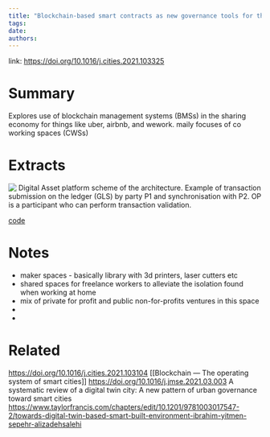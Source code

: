 ```yaml
---
title: "Blockchain-based smart contracts as new governance tools for the sharing economy"
tags: 
date:
authors:
---
```


link: https://doi.org/10.1016/j.cities.2021.103325

# Summary
Explores use of blockchain management systems (BMSs) in the sharing economy for things like uber, airbnb, and wework. maily focuses of co working spaces (CWSs)

# Extracts
![ Digital Asset platform scheme of the architecture. Example of transaction submission on the ledger (GLS) by party P1 and synchronisation with P2. OP is a participant who can perform transaction validation.](https://i.imgur.com/Mw3X9BO.png)

[code](https://bitbucket.org/sixbit26/bms_cws/src/master/)

# Notes
- maker spaces - basically library with 3d printers, laser cutters etc
- shared spaces for freelance workers to alleviate the isolation found when working at home
- mix of private for profit and public non-for-profits ventures in this space
- 
- 

# Related
https://doi.org/10.1016/j.cities.2021.103104 [[Blockchain — The operating system of smart cities]]
https://doi.org/10.1016/j.jmse.2021.03.003 A systematic review of a digital twin city: A new pattern of urban governance toward smart cities
https://www.taylorfrancis.com/chapters/edit/10.1201/9781003017547-2/towards-digital-twin-based-smart-built-environment-ibrahim-yitmen-sepehr-alizadehsalehi

